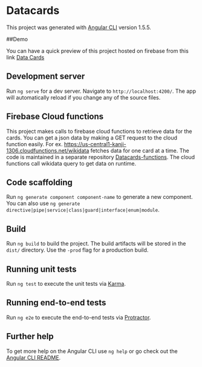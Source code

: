# Datacards

This project was generated with [Angular CLI](https://github.com/angular/angular-cli) version 1.5.5.

##Demo

You can have a quick preview of this project hosted on firebase from this link [Data Cards](https://kanji-1306.firebaseapp.com/)

## Development server

Run `ng serve` for a dev server. Navigate to `http://localhost:4200/`. The app will automatically reload if you change any of the source files.

## Firebase Cloud functions
This project makes calls to firebase cloud functions to retrieve data for the cards. You can get a json data by making a GET request to the cloud function easily. For ex. https://us-central1-kanji-1306.cloudfunctions.net/wikidata fetches data for one card at a time.
The code is maintained in a separate repository [Datacards-functions](https://github.com/rg777/datacards_function).
The cloud functions call wikidata query to get data on runtime.

## Code scaffolding

Run `ng generate component component-name` to generate a new component. You can also use `ng generate directive|pipe|service|class|guard|interface|enum|module`.

## Build

Run `ng build` to build the project. The build artifacts will be stored in the `dist/` directory. Use the `-prod` flag for a production build.

## Running unit tests

Run `ng test` to execute the unit tests via [Karma](https://karma-runner.github.io).

## Running end-to-end tests

Run `ng e2e` to execute the end-to-end tests via [Protractor](http://www.protractortest.org/).

## Further help

To get more help on the Angular CLI use `ng help` or go check out the [Angular CLI README](https://github.com/angular/angular-cli/blob/master/README.md).
